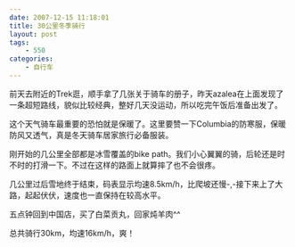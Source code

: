 ```yaml
---
date: 2007-12-15 11:18:01
title: 30公里冬季骑行
layout: post
tags:
    - 550
categories:
    - 自行车
---
```

前天去附近的Trek逛，顺手拿了几张关于骑车的册子，昨天azalea在上面发现了一条超短路线，貌似比较经典，整好几天没运动，所以吃完午饭后准备出发了。

这个天气骑车最重要的恐怕就是保暖了。这里要赞一下Columbia的防寒服，保暖防风又透气，真是冬天骑车居家旅行必备服装。

刚开始的几公里全部都是冰雪覆盖的bike path。我们小心翼翼的骑，后轮还是时不时的打滑一下。不过在这样的路面上就算摔了也不会很疼。

几公里过后雪地终于结束，码表显示均速8.5km/h，比爬坡还慢-,-接下来上了大路，起起伏伏，速度也一直保持在较高水平。

五点钟回到中国店，买了白菜贡丸，回家炖羊肉^^

总共骑行30km，均速16km/h，爽！
